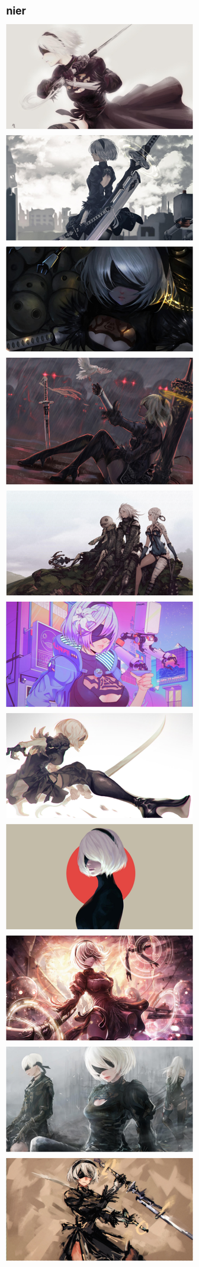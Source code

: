 # nier

<a href="818994.jpg"><img alt="818994" src="818994.jpg"></a>

<a href="819005.jpg"><img alt="819005" src="819005.jpg"></a>

<a href="922053.jpg"><img alt="922053" src="922053.jpg"></a>

<a href="818999.png"><img alt="818999" src="818999.png"></a>

<a href="wallhaven-x8e7p3.jpg"><img alt="wallhaven-x8e7p3" src="wallhaven-x8e7p3.jpg"></a>

<a href="b-187.jpg"><img alt="b-187" src="b-187.jpg"></a>

<a href="932574.jpg"><img alt="932574" src="932574.jpg"></a>

<a href="b-248.jpg"><img alt="b-248" src="b-248.jpg"></a>

<a href="922055.jpg"><img alt="922055" src="922055.jpg"></a>

<a href="818992.jpg"><img alt="818992" src="818992.jpg"></a>

<a href="1067617.jpg"><img alt="1067617" src="1067617.jpg"></a>

